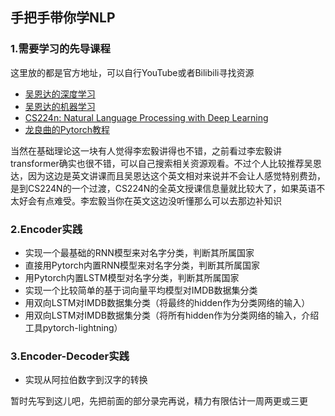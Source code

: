 ## 手把手带你学NLP

### 1.需要学习的先导课程

这里放的都是官方地址，可以自行YouTube或者Bilibili寻找资源

- [吴恩达的深度学习](https://www.coursera.org/specializations/deep-learning) 
- [吴恩达的机器学习](https://www.coursera.org/specializations/deep-learning)
- [CS224n: Natural Language Processing with Deep Learning](https://web.stanford.edu/class/cs224n/)
- [龙良曲的Pytorch教程](https://study.163.com/course/introduction.htm?courseId=1208894818&_trace_c_p_k2_=bb6975ba72e04750a94f5ffd834d3c6b/)

当然在基础理论这一块有人觉得李宏毅讲得也不错，之前看过李宏毅讲transformer确实也很不错，可以自己搜索相关资源观看。不过个人比较推荐吴恩达，因为这边是英文讲课而且吴恩达这个英文相对来说并不会让人感觉特别费劲，是到CS224N的一个过渡，CS224N的全英文授课信息量就比较大了，如果英语不太好会有点难受。李宏毅当你在英文这边没听懂那么可以去那边补知识

### 2.Encoder实践

- 实现一个最基础的RNN模型来对名字分类，判断其所属国家
- 直接用Pytorch内置RNN模型来对名字分类，判断其所属国家
- 用Pytorch内置LSTM模型对名字分类，判断其所属国家
- 实现一个比较简单的基于词向量平均模型对IMDB数据集分类
- 用双向LSTM对IMDB数据集分类（将最终的hidden作为分类网络的输入）
- 用双向LSTM对IMDB数据集分类（将所有hidden作为分类网络的输入，介绍工具pytorch-lightning）

### 3.Encoder-Decoder实践

- 实现从阿拉伯数字到汉字的转换

暂时先写到这儿吧，先把前面的部分录完再说，精力有限估计一周两更或三更



